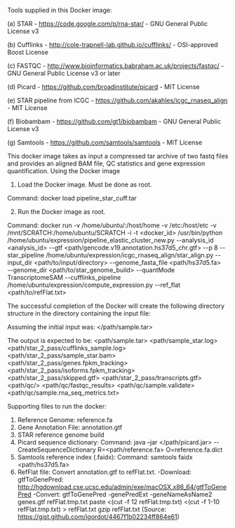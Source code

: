 Tools supplied in this Docker image:

(a) STAR - https://code.google.com/p/rna-star/ - GNU General Public License v3

(b) Cufflinks - http://cole-trapnell-lab.github.io/cufflinks/ - OSI-approved Boost License

(c) FASTQC - http://www.bioinformatics.babraham.ac.uk/projects/fastqc/ - GNU General Public License v3 or later

(d) Picard - https://github.com/broadinstitute/picard - MIT License

(e) STAR pipeline from ICGC - https://github.com/akahles/icgc_rnaseq_align - MIT License

(f) Biobambam - https://github.com/gt1/biobambam - GNU General Public License v3

(g) Samtools - https://github.com/samtools/samtools - MIT License


This docker image takes as input a compressed tar archive of two fastq files and provides an aligned BAM file, QC statistics and gene expression quantification.
Using the Docker image

1.  Load the Docker image. Must be done as root. 

Command: docker load pipeline_star_cuff.tar

2.  Run the Docker image as root.

Command: docker run -v /home/ubuntu/:/host/home -v /etc:/host/etc -v /mnt/SCRATCH:/home/ubuntu/SCRATCH -i -t <docker_id> /usr/bin/python /home/ubuntu/expression/pipeline_elastic_cluster_new.py 
--analysis_id <analysis_id> 
--gtf <path/gencode.v19.annotation.hs37d5_chr.gtf> 
--p 8 
--star_pipeline /home/ubuntu/expression/icgc_rnaseq_align/star_align.py 
--input_dir <path/to/input/directory> 
--genome_fasta_file <path/hs37d5.fa>  
--genome_dir <path/to/star_genome_build> 
--quantMode TranscriptomeSAM 
--cufflinks_pipeline /home/ubuntu/expression/compute_expression.py
--ref_flat <path/to/refFlat.txt>

The successful completion of the Docker will create the following directory structure in the directory containing the input file:

Assuming the initial input was:
 </path/sample.tar>

 The output is expected to be:
 <path/sample.tar>
 <path/sample_star.log>
 <path/star_2_pass/cufflinks_sample.log>
 <path/star_2_pass/sample_star.bam>
 <path/star_2_pass/genes.fpkm_tracking>
 <path/star_2_pass/isoforms.fpkm_tracking>
 <path/star_2_pass/skipped.gtf>
 <path/star_2_pass/transcripts.gtf>
 <path/qc/>
 <path/qc/fastqc_results>
 <path/qc/sample.validate>
 <path/qc/sample.rna_seq_metrics.txt>


Supporting files to run the docker:
1. Reference Genome: reference.fa
2. Gene Annotation File: annotation.gtf
4. STAR reference genome build
5. Picard sequence dictionary: Command: java –jar </path/picard.jar> --CreateSequenceDictionary R=<path/reference.fa> O=reference.fa.dict
6. Samtools reference index (.faidx): Command: samtools faidx <path/hs37d5.fa>
7. RefFlat file: Convert annotation.gtf to refFlat.txt.
    -Download: gtfToGenePred: http://hgdownload.cse.ucsc.edu/admin/exe/macOSX.x86_64/gtfToGenePred
    -Convert: gtfToGenePred -genePredExt -geneNameAsName2 genes.gtf refFlat.tmp.txt
    paste <(cut -f 12 refFlat.tmp.txt) <(cut -f 1-10 refFlat.tmp.txt) > refFlat.txt
    gzip refFlat.txt
    (Source: https://gist.github.com/igordot/4467f1b02234ff864e61)


